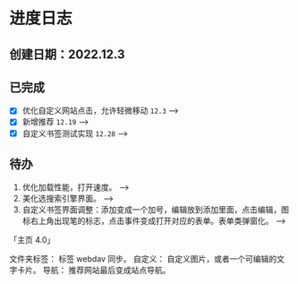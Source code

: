# 进度日志

创建日期：2022.12.3
----

## 已完成

- [x] 优化自定义网站点击，允许轻微移动
`12.3`
-->
- [x] 新增推荐
`12.19`
-->
- [x] 自定义书签测试实现
`12.28`
-->

## 待办

1. 优化加载性能，打开速度。
-->
2. 美化选搜索引擎界面。 
-->
3. 自定义书签界面调整：添加变成一个加号，编辑放到添加里面，点击编辑，图标右上角出现笔的标志，点击事件变成打开对应的表单。表单类弹窗化。 
-->



「主页 4.0」

文件夹标签：
标签 webdav 同步。
自定义：
自定义图片，或者一个可编辑的文字卡片。
导航：
推荐网站最后变成站点导航。
